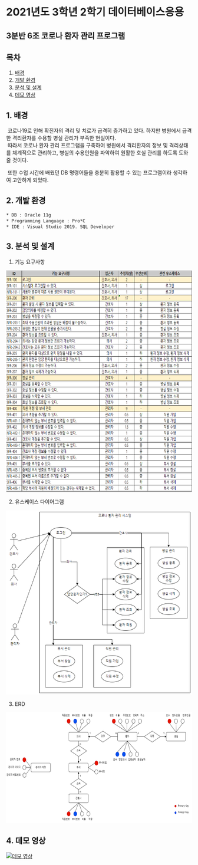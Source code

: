 # 2021년도 3학년 2학기 데이터베이스응용
<h2 align=left>3분반 6조 코로나 환자 관리 프로그램</h2>

## 목차

1. [배경](#1-배경)
2. [개발 환경](#2-개발-환경)
3. [분석 및 설계](#3-분석-및-설계)
4. [데모 영상](#4-데모-영상)

## 1. 배경

&nbsp;코로나19로 인해 확진자의 격리 및 치료가 급격히 증가하고 있다. 하지만 병원에서 급격한 격리환자를 수용할 병실 관리가 부족한 현실이다.<br>
&nbsp;따라서 코로나 환자 관리 프로그램을 구축하여 병원에서 격리환자의 정보 및 격리상태를 체계적으로 관리하고, 병실의 수용인원을 파악하여 원활한 호실 관리를 하도록 도와줄 것이다.

&nbsp;또한 수업 시간에 배웠던 DB 명령어들을 충분히 활용할 수 있는 프로그램이라 생각하여 고안하게 되었다.

## 2. 개발 환경

```
* DB : Oracle 11g
* Programming Language : Pro*C
* IDE : Visual Studio 2019. SQL Developer
```

## 3. 분석 및 설계

1. 기능 요구사항</br>
<p align="center">
<img src="image/기능요구사항.png" width="800" height="600"/></p>

2. 유스케이스 다이어그램<br>
<p align="center">
<img src="image/유스케이스다이어그램.png" width="600" height="500"/></p>

3. ERD
<p align="center">
<img src="image/erd.png" width="750" height="300"/></p>

## 4. 데모 영상
[![데모 영상](http://img.youtube.com/vi/zwD7oxrR2a4/0.jpg)](https://youtu.be/xyzwD7oxrR2a4)
